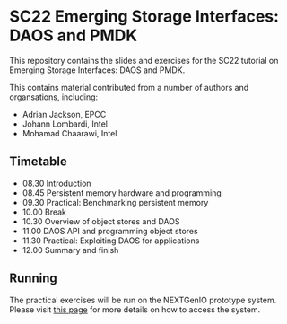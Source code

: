 # SC22 Emerging Storage Interfaces: DAOS and PMDK
This repository contains the slides and exercises for the SC22 tutorial on Emerging Storage Interfaces: DAOS and PMDK.

This contains material contributed from a number of authors and organsations, including:

* Adrian Jackson, EPCC
* Johann Lombardi, Intel
* Mohamad Chaarawi, Intel

## Timetable

* 08.30 Introduction
* 08.45 Persistent memory hardware and programming
* 09.30 Practical: Benchmarking persistent memory
* 10.00 Break
* 10.30 Overview of object stores and DAOS
* 11.00 DAOS API and programming object stores
* 11.30 Practical: Exploiting DAOS for applications
* 12.00 Summary and finish

## Running

The practical exercises will be run on the NEXTGenIO prototype system. Please visit [this page](Accounts.md) for 
more details on how to access the system.

